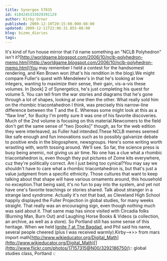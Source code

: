 ```yaml
---
title: Synergeo 57035
id: 4184245333029391129
author: Kirby Urner
published: 2009-12-10T20:15:00.000-08:00
updated: 2009-12-11T22:06:31.855-08:00
blog: bizmo_diaries
tags: 
---
```


[](http://www.flickr.com/photos/17157315@N00/4166687307/)It's kind of fun house mirror that I'd name something an "NCLB Polyhedron" isn't it?[http://worldgame.blogspot.com/2006/10/nclb-polyhedron-memo.html](http://worldgame.blogspot.com/2006/10/nclb-polyhedron-memo.html)You may remember I held a contest for the handsomest rendering, and Ken Brown won (that's his rendition in the blog).We might compare Fuller's quest with Mendeleev's in that he's looking at low integers, wanting to maximize their sense, their gain, vis-a-vis these volumes.  In [book] 2 of Synergetics, he's just completing his quest for volume 5.  You can tell from the war stories and diagrams that he's gone through a lot of shapes, looking at one then the other.  What really sold him on the rhombic triacontahedron I think, was precisely this narrow-line difference between the T and the E.  Whereas some might look at this as a "flaw line", for Bucky I'm pretty sure it was one of his favorite discoveries.  Much of the 2nd volume is focusing on this material.Newcomers to the field don't get the same sense of "two [books]" though, as for the web edition they were interleaved, as Fuller had intended.These NCLB memes seemed like safe enough and fun innovations such as to possibly galvanize debate to positive ends in the blogosphere, newsgroups.  Here's some writing worth wrastling with, worth tossing around.  We'll see.  So far, the science press is busy being anemic, not giving us air time.  No one has a clue what a rhombic triacontahedron is, even though they put pictures of Zome kits everywhere, cuz they're politically correct.  Am I just being too cynical?You may say we shouldn't have to care what a rhombic triacontahedron is, but that's just a value judgment from a specific ethnicity.  Those cultures that want to keep talking about that shape will have various ornaments around, this household no exception.That being said, it's no fun to pay into the system, and yet not have one's favorite teachings or stories shared.  Talk about stranger in a strange land syndrome.  Actually it's not that bad, as Cleveland High School happily displayed the Fuller Projection in global studies, for many weeks straight.  That really was an encouraging sign, even though nothing much was said about it.  That same map has since visited with Circadia folks (Burning Man, Burn Out) and Laughing Horse Books & Videos (a collection, an archive, as well as a store).  So Portland still has some sense of this heritage.  When we held [Ignite 7 at The Bagdad](http://controlroom.blogspot.com/2009/11/ignite-portland.html), and Phil said his name, several people cheered (plus I was received warmly).Kirby-->>> from mars import math[http://www.wikieducator.org/Digital_Math](http://www.wikieducator.org/Digital_Math)[](http://www.flickr.com/photos/17157315@N00/3292186750/):: global studies class, Portland ::